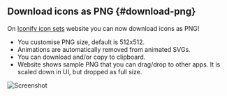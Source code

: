 ## Download icons as PNG {#download-png}

On [Iconify icon sets](https://icon-sets.iconify.design/) website you can now download icons as PNG!

- You customise PNG size, default is 512x512.
- Animations are automatically removed from animated SVGs.
- You can download and/or copy to clipboard.
- Website shows sample PNG that you can drag/drop to other apps. It is scaled down in UI, but dropped as full size.

![Screenshot](/assets/images/png-demo.png)
